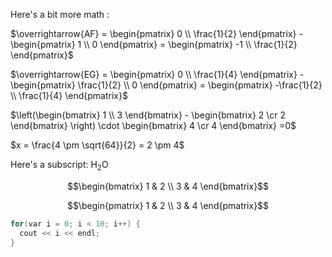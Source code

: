 <link rel="stylesheet" href="https://cdn.jsdelivr.net/npm/katex@0.16.10/dist/katex.min.css" integrity="sha384-wcIxkf4k558AjM3Yz3BBFQUbk/zgIYC2R0QpeeYb+TwlBVMrlgLqwRjRtGZiK7ww" crossorigin="anonymous">
        <!-- The loading of KaTeX is deferred to speed up page rendering -->
        <script defer src="https://cdn.jsdelivr.net/npm/katex@0.16.10/dist/katex.min.js" integrity="sha384-hIoBPJpTUs74ddyc4bFZSM1TVlQDA60VBbJS0oA934VSz82sBx1X7kSx2ATBDIyd" crossorigin="anonymous"></script>
        <!-- To automatically render math in text elements, include the auto-render extension: -->
        <script defer src="https://cdn.jsdelivr.net/npm/katex@0.16.10/dist/contrib/auto-render.min.js" integrity="sha384-43gviWU0YVjaDtb/GhzOouOXtZMP/7XUzwPTstBeZFe/+rCMvRwr4yROQP43s0Xk" crossorigin="anonymous"onload="renderMathInElement(document.body);"></script>
        <script>
            document.addEventListener("DOMContentLoaded", function() {
                renderMathInElement(document.body, {
                    delimiters: [
                        {left: "$$", right: "$$", display: true},
                        {left: "$", right: "$", display: false}
                    ]
                });
            });
        </script>

Here's a bit more math :

$\overrightarrow{AF} = \begin{pmatrix} 0 \\ \frac{1}{2} \end{pmatrix} - \begin{pmatrix} 1 \\ 0 \end{pmatrix} = \begin{pmatrix} -1 \\ \frac{1}{2} \end{pmatrix}$

$\overrightarrow{EG} = \begin{pmatrix} 0 \\ \frac{1}{4} \end{pmatrix} - \begin{pmatrix} \frac{1}{2} \\ 0 \end{pmatrix} = \begin{pmatrix} -\frac{1}{2} \\ \frac{1}{4} \end{pmatrix}$

$\left(\begin{bmatrix} 1 \\ 3 \end{bmatrix} - \begin{bmatrix} 2 \cr 2 \end{bmatrix} \right) \cdot \begin{bmatrix} 4 \cr 4 \end{bmatrix}  =0$

$x = \frac{4 \pm \sqrt{64}}{2} = 2 \pm 4$

Here's a subscript: H<sub>2</sub>O

$$\begin{bmatrix} 1 & 2 \\ 3 & 4 \end{bmatrix}$$

$$\begin{pmatrix} 1 & 2 \\ 3 & 4 \end{pmatrix}$$

```cpp
for(var i = 0; i < 10; i++) {
  cout << i << endl;
}
```
